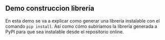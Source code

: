 ## Demo construccion librería 

En esta demo se va a explicar como generar una libreria instalable con el comando `pip install`.
Así como cómo subiríamos la librería generada a PyPI para que sea instalable desde el repositorio online.

